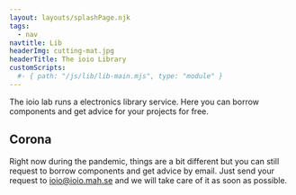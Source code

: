 ```yaml
---
layout: layouts/splashPage.njk
tags:
  - nav
navtitle: Lib
headerImg: cutting-mat.jpg
headerTitle: The ioio Library
customScripts:
  #- { path: "/js/lib/lib-main.mjs", type: "module" }
---
```


The ioio lab runs a electronics library service. Here you can borrow components and get advice for your projects for free.

## Corona

Right now during the pandemic, things are a bit different but you can still request to borrow components and get advice by email. Just send your request to ioio@ioio.mah.se and we will take care of it as soon as possible.

<!-- <div class="Lib">

{% include components/lib/Loans.njk %}

</div> -->
